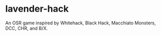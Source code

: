 # lavender-hack
An OSR game inspired by Whitehack, Black Hack, Macchiato Monsters, DCC, CHR, and B/X.
